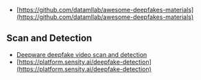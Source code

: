 * [https://github.com/datamllab/awesome-deepfakes-materials](https://github.com/datamllab/awesome-deepfakes-materials)

## Scan and Detection
* [Deepware deepfake video scan and detection](https://deepware.ai/)
* [https://platform.sensity.ai/deepfake-detection](https://platform.sensity.ai/deepfake-detection)